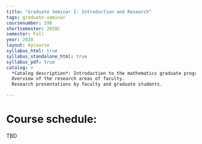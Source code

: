 ```yaml
---
title: "Graduate Seminar I: Introduction and Research"
tags: graduate-seminar
coursenumber: 598
shortsemester: 2020C
semester: Fall
year: 2020
layout: mycourse
syllabus_html: true
syllabus_standalone_html: true
syllabus_pdf: true
catalog: >
  *Catalog description*: Introduction to the mathematics graduate program.
  Overview of the research areas of faculty.
  Research presentations by faculty and graduate students.

---
```


# Course schedule:

TBD
